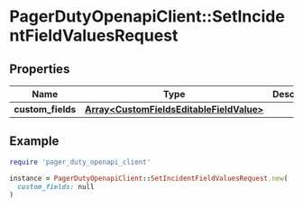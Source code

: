 # PagerDutyOpenapiClient::SetIncidentFieldValuesRequest

## Properties

| Name | Type | Description | Notes |
| ---- | ---- | ----------- | ----- |
| **custom_fields** | [**Array&lt;CustomFieldsEditableFieldValue&gt;**](CustomFieldsEditableFieldValue.md) |  |  |

## Example

```ruby
require 'pager_duty_openapi_client'

instance = PagerDutyOpenapiClient::SetIncidentFieldValuesRequest.new(
  custom_fields: null
)
```

